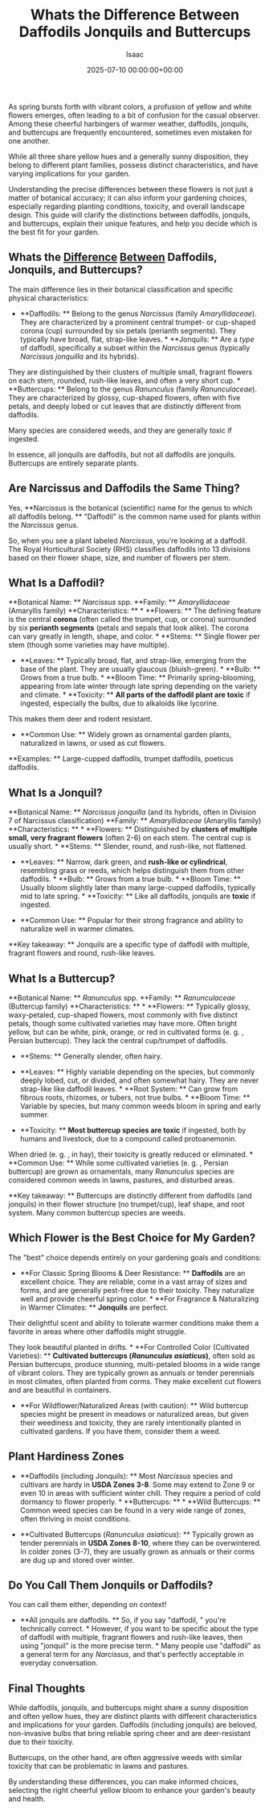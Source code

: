 ﻿---
title: Whats the Difference Between Daffodils Jonquils and Buttercups
description: As spring bursts forth with vibrant colors, a profusion of yellow and white flowers emerges, often leading to a bit of confusion for the casual observer.
slug: /whats-the-difference-between-daffodils-jonquils-and-buttercups/
date: 2025-07-10 00:00:00+00:00
lastmod: 2025-07-10 00:00:00+03:00
author: Isaac
categories:

- Guides

- Gardening
tags:

- guides

- difference

- between
layout: post
---

As spring bursts forth with vibrant colors, a profusion of yellow and white flowers emerges, often leading to a bit of confusion for the casual observer. Among these cheerful harbingers of warmer weather, daffodils, jonquils, and buttercups are frequently encountered, sometimes even mistaken for one another.

While all three share yellow hues and a generally sunny disposition, they belong to different plant families, possess distinct characteristics, and have varying implications for your garden.

Understanding the precise differences between these flowers is not just a matter of botanical accuracy; it can also inform your gardening choices, especially regarding planting conditions, toxicity, and overall landscape design. This guide will clarify the distinctions between daffodils, jonquils, and buttercups, explain their unique features, and help you decide which is the best fit for your garden.

## Whats the [Difference](https://pestpolicy.com/difference-between-a-bee-and-a-wasps-nest/) [Between](https://pestpolicy.com/difference-between-ceiling-paint-and-wall-paint/) Daffodils, Jonquils, and Buttercups?

The main difference lies in their botanical classification and specific physical characteristics:

* **Daffodils: ** Belong to the genus *Narcissus* (family *Amaryllidaceae*). They are characterized by a prominent central trumpet- or cup-shaped corona (cup) surrounded by six petals (perianth segments). They typically have broad, flat, strap-like leaves. * **Jonquils: ** Are a *type* of daffodil, specifically a subset within the *Narcissus* genus (typically *Narcissus jonquilla* and its hybrids).

They are distinguished by their clusters of multiple small, fragrant flowers on each stem, rounded, rush-like leaves, and often a very short cup. * **Buttercups: ** Belong to the genus *Ranunculus* (family *Ranunculaceae*). They are characterized by glossy, cup-shaped flowers, often with five petals, and deeply lobed or cut leaves that are distinctly different from daffodils.

Many species are considered weeds, and they are generally toxic if ingested.

In essence, all jonquils are daffodils, but not all daffodils are jonquils. Buttercups are entirely separate plants.

##  Are Narcissus and Daffodils the Same Thing?

Yes, **Narcissus is the botanical (scientific) name for the genus to which all daffodils belong. ** "Daffodil" is the common name used for plants within the *Narcissus* genus.

So, when you see a plant labeled *Narcissus*, you're looking at a daffodil. The Royal Horticultural Society (RHS) classifies daffodils into 13 divisions based on their flower shape, size, and number of flowers per stem.

##  What Is a Daffodil?

**Botanical Name: ** *Narcissus* spp. **Family: ** *Amaryllidaceae* (Amaryllis family) **Characteristics: ** * **Flowers: ** The defining feature is the central **corona** (often called the trumpet, cup, or corona) surrounded by six **perianth segments** (petals and sepals that look alike). The corona can vary greatly in length, shape, and color. * **Stems: ** Single flower per stem (though some varieties may have multiple).

* **Leaves: ** Typically broad, flat, and strap-like, emerging from the base of the plant. They are usually glaucous (bluish-green). * **Bulb: ** Grows from a true bulb. * **Bloom Time: ** Primarily spring-blooming, appearing from late winter through late spring depending on the variety and climate. * **Toxicity: ** **All parts of the daffodil plant are toxic** if ingested, especially the bulbs, due to alkaloids like lycorine.

This makes them deer and rodent resistant.

* **Common Use: ** Widely grown as ornamental garden plants, naturalized in lawns, or used as cut flowers.

**Examples: ** Large-cupped daffodils, trumpet daffodils, poeticus daffodils.

##  What Is a Jonquil?

**Botanical Name: ** *Narcissus jonquilla* (and its hybrids, often in Division 7 of Narcissus classification) **Family: ** *Amaryllidaceae* (Amaryllis family) **Characteristics: ** * **Flowers: ** Distinguished by **clusters of multiple small, very fragrant flowers** (often 2-6) on each stem. The central cup is usually short. * **Stems: ** Slender, round, and rush-like, not flattened.

* **Leaves: ** Narrow, dark green, and **rush-like or cylindrical**, resembling grass or reeds, which helps distinguish them from other daffodils. * **Bulb: ** Grows from a true bulb. * **Bloom Time: ** Usually bloom slightly later than many large-cupped daffodils, typically mid to late spring. * **Toxicity: ** Like all daffodils, jonquils are **toxic** if ingested.

* **Common Use: ** Popular for their strong fragrance and ability to naturalize well in warmer climates.

**Key takeaway: ** Jonquils are a specific type of daffodil with multiple, fragrant flowers and round, rush-like leaves.

##  What Is a Buttercup?

**Botanical Name: ** *Ranunculus* spp. **Family: ** *Ranunculaceae* (Buttercup family) **Characteristics: ** * **Flowers: ** Typically glossy, waxy-petaled, cup-shaped flowers, most commonly with five distinct petals, though some cultivated varieties may have more. Often bright yellow, but can be white, pink, orange, or red in cultivated forms (e. g. , Persian buttercup). They lack the central cup/trumpet of daffodils.

* **Stems: ** Generally slender, often hairy.

* **Leaves: ** Highly variable depending on the species, but commonly deeply lobed, cut, or divided, and often somewhat hairy. They are never strap-like like daffodil leaves. * **Root System: ** Can grow from fibrous roots, rhizomes, or tubers, not true bulbs. * **Bloom Time: ** Variable by species, but many common weeds bloom in spring and early summer.

* **Toxicity: ** **Most buttercup species are toxic** if ingested, both by humans and livestock, due to a compound called protoanemonin.

When dried (e. g. , in hay), their toxicity is greatly reduced or eliminated. * **Common Use: ** While some cultivated varieties (e. g. , Persian buttercup) are grown as ornamentals, many *Ranunculus* species are considered common weeds in lawns, pastures, and disturbed areas.

**Key takeaway: ** Buttercups are distinctly different from daffodils (and jonquils) in their flower structure (no trumpet/cup), leaf shape, and root system. Many common buttercup species are weeds.

##  Which Flower is the Best Choice for My Garden?

The "best" choice depends entirely on your gardening goals and conditions:

* **For Classic Spring Blooms & Deer Resistance: ** **Daffodils** are an excellent choice. They are reliable, come in a vast array of sizes and forms, and are generally pest-free due to their toxicity. They naturalize well and provide cheerful spring color. * **For Fragrance & Naturalizing in Warmer Climates: ** **Jonquils** are perfect.

Their delightful scent and ability to tolerate warmer conditions make them a favorite in areas where other daffodils might struggle.

They look beautiful planted in drifts. * **For Controlled Color (Cultivated Varieties): ** **Cultivated buttercups (*Ranunculus asiaticus*)**, often sold as Persian buttercups, produce stunning, multi-petaled blooms in a wide range of vibrant colors. They are typically grown as annuals or tender perennials in most climates, often planted from corms. They make excellent cut flowers and are beautiful in containers.

* **For Wildflower/Naturalized Areas (with caution): ** Wild buttercup species might be present in meadows or naturalized areas, but given their weediness and toxicity, they are rarely intentionally planted in cultivated gardens. If you have them, consider them a weed.

##  Plant Hardiness Zones

* **Daffodils (including Jonquils): ** Most *Narcissus* species and cultivars are hardy in **USDA Zones 3-8**. Some may extend to Zone 9 or even 10 in areas with sufficient winter chill. They require a period of cold dormancy to flower properly. * **Buttercups: ** * **Wild Buttercups: ** Common weed species can be found in a very wide range of zones, often thriving in moist conditions.

* **Cultivated Buttercups (*Ranunculus asiaticus*): ** Typically grown as tender perennials in **USDA Zones 8-10**, where they can be overwintered. In colder zones (3-7), they are usually grown as annuals or their corms are dug up and stored over winter.

##  Do You Call Them Jonquils or Daffodils?

You can call them either, depending on context!

* **All jonquils are daffodils. ** So, if you say "daffodil, " you're technically correct. * However, if you want to be specific about the type of daffodil with multiple, fragrant flowers and rush-like leaves, then using "jonquil" is the more precise term. * Many people use "daffodil" as a general term for any *Narcissus*, and that's perfectly acceptable in everyday conversation.

##  Final Thoughts

While daffodils, jonquils, and buttercups might share a sunny disposition and often yellow hues, they are distinct plants with different characteristics and implications for your garden. Daffodils (including jonquils) are beloved, non-invasive bulbs that bring reliable spring cheer and are deer-resistant due to their toxicity.

Buttercups, on the other hand, are often aggressive weeds with similar toxicity that can be problematic in lawns and pastures.

By understanding these differences, you can make informed choices, selecting the right cheerful yellow bloom to enhance your garden's beauty and health.
